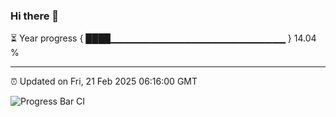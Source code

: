 ### Hi there 👋

⏳ Year progress { ████▁▁▁▁▁▁▁▁▁▁▁▁▁▁▁▁▁▁▁▁▁▁▁▁▁▁ } 14.04 %

---

⏰ Updated on Fri, 21 Feb 2025 06:16:00 GMT

![Progress Bar CI](https://github.com/code-lakshay/GitHub-Actions-Demo/workflows/Progress%20Bar%20CI/badge.svg)
